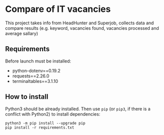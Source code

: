 # Compare of IT vacancies
This project takes info from HeadHunter and Superjob, collects data and compare results (e.g. keyword, vacancies found, vacancies processed and average sallary)
## Requirements
Before launch must be installed:  
 - python-dotenv==0.19.2
 - requests==2.26.0
 - terminaltables==3.1.10
 
## How to install
Python3 should be already installed. Then use `pip` (or `pip3`, if there is a conflict with Python2) to install dependencies:
```
python3 -m pip install --upgrade pip
pip install -r requirements.txt
```
